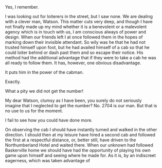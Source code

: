 Yes, I remember.

I was looking out for loiterers in the street, but I saw none. We are
dealing with a clever man, Watson. This matter cuts very deep, and
though I have not finally made up my mind whether it is a benevolent or
a malevolent agency which is in touch with us, I am conscious always of
power and design. When our friends left I at once followed them in the
hopes of marking down their invisible attendant. So wily was he that he
had not trusted himself upon foot, but he had availed himself of a cab
so that he could loiter behind or dash past them and so escape their
notice. His method had the additional advantage that if they were to
take a cab he was all ready to follow them. It has, however, one obvious
disadvantage.

It puts him in the power of the cabman.

Exactly.

What a pity we did not get the number!

My dear Watson, clumsy as I have been, you surely do not seriously
imagine that I neglected to get the number? No. 2704 is our man. But
that is no use to us for the moment.

I fail to see how you could have done more.

On observing the cab I should have instantly turned and walked in the
other direction. I should then at my leisure have hired a second cab and
followed the first at a respectful distance, or, better still, have
driven to the Northumberland Hotel and waited there. When our unknown
had followed Baskerville home we should have had the opportunity of
playing his own game upon himself and seeing where he made for. As it
is, by an indiscreet eagerness, which was taken advantage of

